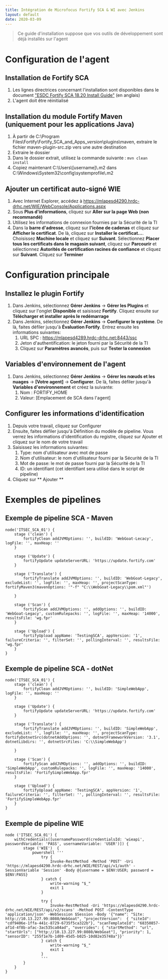 ```yaml
---
title: Intégration de Microfocus Fortify SCA & WI avec Jenkins
layout: default
date: 2020-03-09
---
```


> Ce guide d'installation suppose que vos outils de développement sont déjà installés sur l'agent

# Configuration de l'agent

## Installation de Fortify SCA

1. Les lignes directrices concernant l'installation sont disponibles dans le document ["ESDC Fortify SCA 18.20 Install Guide"](ESDC_Fortify_SCA_18.20_How-to_Install_Guide.docx) (en anglais)
2. L'agent doit être réinitialisé

## Installation du module Fortify Maven (uniquement pour les applications Java)

1. À partir de C:\Program Files\Fortify\Fortify_SCA_and_Apps_*version*\plugins\maven\, extraire le fichier maven-plugin-src.zip vers une autre destination
2. Extraire le dossier
3. Dans le dossier extrait, utilisez la commande suivante : `mvn clean install`
4. Copiez maintenant C:\Users\\[username]\\.m2 dans C:\Windows\System32\config\systemprofile\\.m2 

## Ajouter un certificat auto-signé WIE

1. Avec Internet Explorer, accédez à https://mlapesd4290.hrdc-drhc.net/WIE/WebConsole/Applications.aspx
2. Sous **Plus d'informations**, cliquez sur **Aller sur la page Web (non recommandé)**
3. Utilisez les informations de connexion fournies par la Sécurité de la TI
4. Dans la **barre d'adresse**, cliquez sur **l'icône de cadenas** et cliquez sur **Afficher le certificat**. De là, cliquez sur **Installer le certificat…**. Choisissez **Machine locale** et cliquez sur **Suivant**. Sélectionnez **Placer tous les certificats dans le magasin suivant**, cliquez sur **Parcourir** et sélectionnez **Autorités de certification racines de confiance** et cliquez sur **Suivant**. Cliquez sur **Terminer**

# Configuration principale

## Installez le plugin Fortify

1. Dans Jenkins, sélectionnez **Gérer Jenkins** -> **Gérer les Plugins** et cliquez sur l'onglet **Disponible** et saisissez **Fortify**. Cliquez ensuite sur **Télécharger et installer après le redémarrage**
2. Dans Jenkins, sélectionnez **Gérer Jenkins** -> **Configurer le système**. De là, faites défiler jusqu'à **Évaluation Fortify**. Entrez ensuite les informations suivantes:
    1. URL SPC : https://mlapesd4289.hrdc-drhc.net:8443/ssc
    2. Jeton d'authentification: le jeton fourni par la Sécurité de la TI
    3. Cliquez sur **Paramètres avancés**, puis sur **Tester la connexion**

## Variables d'environnement de l'agent

1. Dans Jenkins, sélectionnez **Gérer Jenkins** -> **Gérer les nœuds et les nuages​​** -> **[Votre agent]** -> **Configurer**. De là, faites défiler jusqu'à **Variables d'environnement** et créez la suivante:
    1. Nom : FORTIFY_HOME
    2. Valeur: [Emplacement de SCA dans l'agent]

## Configurer les informations d'identification

1. Depuis votre travail, cliquez sur Configurer
2. Ensuite, faites défiler jusqu'à Définition du modèle de pipeline. Vous verrez les informations d'identification du registre, cliquez sur Ajouter et cliquez sur le nom de votre travail
3. Saisissez les informations suivantes:
    1. Type: nom d'utilisateur avec mot de passe
    2. Nom d'utilisateur: le nom d'utilisateur fourni par la Sécurité de la TI
    3. Mot de passe: le mot de passe fourni par la Sécurité de la TI
    4. ID: un identifiant (cet identifiant sera utilisé dans le script de pipeline)
4. Cliquez sur ** Ajouter **

# Exemples de pipelines

## Exemple de pipeline SCA - Maven

```
node('ITSEC_SCA_01') {
    stage ('clean') {
        fortifyClean addJVMOptions: '', buildID: 'WebGoat-Lecacy', logFile: '', maxHeap: ''
    }
    
    stage ('Update') {
        fortifyUpdate updateServerURL: 'https://update.fortify.com'
    }
    
    stage ('Translate') {
        fortifyTranslate addJVMOptions: '', buildID: 'WebGoat-Legacy', excludeList: '', logFile: '', maxHeap: '', projectScanType: fortifyMaven3(mavenOptions: '"-f" "C:\\WebGoat-Legacy\\pom.xml"')
        
    }

    stage ('Scan') {
        fortifyScan addJVMOptions: '', addOptions: '', buildID: 'WebGoat-Legacy', customRulepacks: '', logFile: '', maxHeap: '14000', resultsFile: 'wg.fpr'
    }
    
    stage ('Upload') {
        fortifyUpload appName: 'TestingSCA', appVersion: '1', failureCriteria: '', filterSet: '', pollingInterval: '', resultsFile: 'wg.fpr'
    }
}
```

## Exemple de pipeline SCA - dotNet

```
node('ITSEC_SCA_01') {
    stage ('clean') {
        fortifyClean addJVMOptions: '', buildID: 'SimpleWebApp', logFile: '', maxHeap: ''
    }
    
    stage ('Update') {
        fortifyUpdate updateServerURL: 'https://update.fortify.com'
    }
    
    stage ('Translate') {
        fortifyTranslate addJVMOptions: '', buildID: 'SimpleWebApp', excludeList: '', logFile: '', maxHeap: '', projectScanType: fortifyDotnetSrc(dotnetAddOptions: '', dotnetFrameworkVersion: '3.1', dotnetLibdirs: '', dotnetSrcFiles: 'C:\\SimpleWebApp')
        
    }

    stage ('Scan') {
        fortifyScan addJVMOptions: '', addOptions: '', buildID: 'SimpleWebApp', customRulepacks: '', logFile: '', maxHeap: '14000', resultsFile: 'FortifySimpleWebApp.fpr'
    }
    
    stage ('Upload') {
        fortifyUpload appName: 'TestingSCA', appVersion: '1', failureCriteria: '', filterSet: '', pollingInterval: '', resultsFile: 'FortifySimpleWebApp.fpr'
    }
}
```

## Exemple de pipeline WIE

```
node ('ITSEC_SCA_01') {
    withCredentials([usernamePassword(credentialsId: 'wieapi', passwordVariable: 'PASS', usernameVariable: 'USER')]) {
        stage ('WIE')  {
            powershell '''
                try {
                    Invoke-RestMethod -Method 'POST' -Uri 'https://mlapesd4290.hrdc-drhc.net/WIE/REST/api/v1/auth' -SessionVariable 'Session' -Body @{username = $ENV:USER; password = $ENV:PASS}
                } catch {
                    write-warning "$_"
                    exit 1
                }
                
                try {
                    Invoke-RestMethod -Uri 'https://mlapesd4290.hrdc-drhc.net/WIE/REST/api/v2/scans' -Method POST -ContentType 'application/json' -WebSession $Session -Body '{"name": "Site: http://10.13.227.99:8080/WebGoat", "projectVersion":  { "siteId": "cdf9406e-1ffa-441c-8729-6735f5ca322b"}, "scanTemplateId": "68350857-af1d-4f8b-afac-3ac535ca84ad", "overrides": { "startMethod": "url", "startUrls": ["http://10.13.227.99:8080/WebGoat"], "priority": 1, "sensorID": "255f1e7b-1d09-45d5-b025-10d82e35748a"}}'
                } catch {
                    write-warning "$_"
                    exit 1
                }
                '''        
        }
    }
}
```

